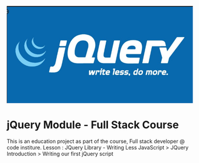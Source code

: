 <img src="/Images/jQuery_banner.png">

# **jQuery Module - Full Stack Course** 
This is an education project as part of the course, Full stack developer @ code institure. 
Lesson :  JQuery Library - Writing Less JavaScript > JQuery Introduction > Writing our first jQuery script